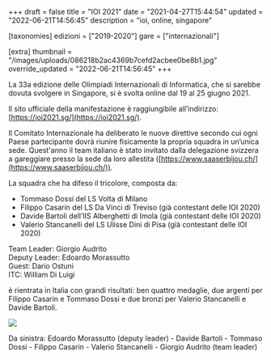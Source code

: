 +++
draft = false
title = "IOI 2021"
date = "2021-04-27T15:44:54"
updated = "2022-06-21T14:56:45"
description = "ioi, online, singapore"

[taxonomies]
edizioni = ["2019-2020"]
gare = ["internazionali"]

[extra]
thumbnail = "/images/uploads/086218b2ac4369b7cefd2acbee0be8b1.jpg"
override_updated = "2022-06-21T14:56:45"
+++

La 33a edizione delle Olimpiadi Internazionali di Informatica, che si sarebbe dovuta svolgere in Singapore, si è svolta online dal 19 al 25 giugno 2021.

<!-- more -->

Il sito ufficiale della manifestazione è raggiungibile all’indirizzo: [https://ioi2021.sg/](https://ioi2021.sg/).

Il Comitato Internazionale ha deliberato le nuove direttive secondo cui ogni Paese partecipante dovrà riunire fisicamente la propria squadra in un’unica sede. Quest'anno il team italiano è stato invitato dalla delegazione svizzera a gareggiare presso la sede da loro allestita ([https://www.saaserbijou.ch/](https://www.saaserbijou.ch/)).

La squadra che ha difeso il tricolore, composta da:

* Tommaso Dossi del LS Volta di Milano 
* Filippo Casarin del LS Da Vinci di Treviso (già contestant delle IOI 2020)
* Davide Bartoli dell’IIS Alberghetti di Imola (già contestant delle IOI 2020)
* Valerio Stancanelli del LS Ulisse Dini di Pisa (già contestant delle IOI 2020)

Team Leader: Giorgio Audrito<br/>Deputy Leader: Edoardo Morassutto<br/>Guest: Dario Ostuni<br/>ITC: William Di Luigi

è rientrata in Italia con grandi risultati: ben quattro medaglie, due argenti per Filippo Casarin e Tommaso Dossi e due bronzi per Valerio Stancanelli e Davide Bartoli.

![](/images/uploads/ioi-team-2021.jpeg)

Da sinistra: Edoardo Morassutto (deputy leader) - Davide Bartoli - Tommaso Dossi - Filippo Casarin - Valerio Stancanelli - Giorgio Audrito (team leader)
